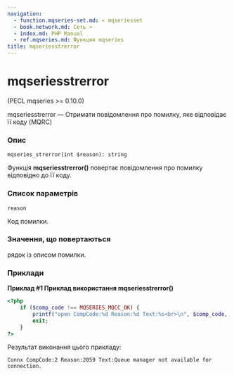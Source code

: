 ```yaml
---
navigation:
  - function.mqseries-set.md: « mqseriesset
  - book.network.md: Сеть »
  - index.md: PHP Manual
  - ref.mqseries.md: Функции mqseries
title: mqseriesstrerror
---
```

# mqseriesstrerror

(PECL mqseries >= 0.10.0)

mqseriesstrerror — Отримати повідомлення про помилку, яке відповідає її коду (MQRC)

### Опис

```methodsynopsis
mqseries_strerror(int $reason): string
```

Функція **mqseriesstrerror()** повертає повідомлення про помилку відповідно до її коду.

### Список параметрів

`reason`

Код помилки.

### Значення, що повертаються

рядок із описом помилки.

### Приклади

**Приклад #1 Приклад використання **mqseriesstrerror()****

```php
<?php
    if ($comp_code !== MQSERIES_MQCC_OK) {
        printf("open CompCode:%d Reason:%d Text:%s<br>\n", $comp_code, $reason, mqseries_strerror($reason));
        exit;
    }
?>
```

Результат виконання цього прикладу:

```
Connx CompCode:2 Reason:2059 Text:Queue manager not available for connection.
```
